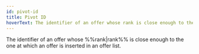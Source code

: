 ```yaml
---
id: pivot-id
title: Pivot ID
hoverText: The identifier of an offer whose rank is close enough to the one at which an offer is inserted in an offer list.
---
```


The identifier of an offer whose %%rank|rank%% is close enough to the one at which an offer is inserted in an offer list.
